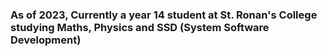 ### As of 2023, Currently a year 14 student at St. Ronan's College studying Maths, Physics and SSD (System Software Development)

